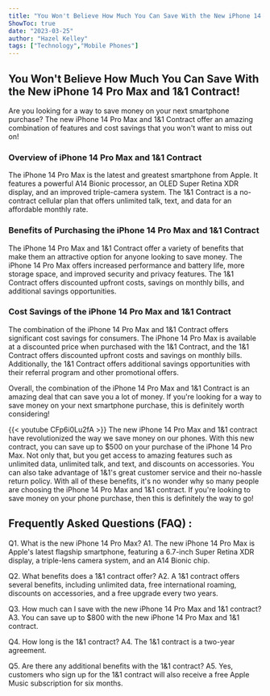 ```yaml
---
title: "You Won't Believe How Much You Can Save With the New iPhone 14 Pro Max and 1&1 Contract!"
ShowToc: true 
date: "2023-03-25"
author: "Hazel Kelley" 
tags: ["Technology","Mobile Phones"]
---
```

## You Won't Believe How Much You Can Save With the New iPhone 14 Pro Max and 1&1 Contract!

Are you looking for a way to save money on your next smartphone purchase? The new iPhone 14 Pro Max and 1&1 Contract offer an amazing combination of features and cost savings that you won't want to miss out on!

### Overview of iPhone 14 Pro Max and 1&1 Contract

The iPhone 14 Pro Max is the latest and greatest smartphone from Apple. It features a powerful A14 Bionic processor, an OLED Super Retina XDR display, and an improved triple-camera system. The 1&1 Contract is a no-contract cellular plan that offers unlimited talk, text, and data for an affordable monthly rate.

### Benefits of Purchasing the iPhone 14 Pro Max and 1&1 Contract

The iPhone 14 Pro Max and 1&1 Contract offer a variety of benefits that make them an attractive option for anyone looking to save money. The iPhone 14 Pro Max offers increased performance and battery life, more storage space, and improved security and privacy features. The 1&1 Contract offers discounted upfront costs, savings on monthly bills, and additional savings opportunities.

### Cost Savings of the iPhone 14 Pro Max and 1&1 Contract

The combination of the iPhone 14 Pro Max and 1&1 Contract offers significant cost savings for consumers. The iPhone 14 Pro Max is available at a discounted price when purchased with the 1&1 Contract, and the 1&1 Contract offers discounted upfront costs and savings on monthly bills. Additionally, the 1&1 Contract offers additional savings opportunities with their referral program and other promotional offers.

Overall, the combination of the iPhone 14 Pro Max and 1&1 Contract is an amazing deal that can save you a lot of money. If you're looking for a way to save money on your next smartphone purchase, this is definitely worth considering!

{{< youtube CFp6i0Lu2fA >}} 
The new iPhone 14 Pro Max and 1&1 contract have revolutionized the way we save money on our phones. With this new contract, you can save up to $500 on your purchase of the iPhone 14 Pro Max. Not only that, but you get access to amazing features such as unlimited data, unlimited talk, and text, and discounts on accessories. You can also take advantage of 1&1's great customer service and their no-hassle return policy. With all of these benefits, it's no wonder why so many people are choosing the iPhone 14 Pro Max and 1&1 contract. If you're looking to save money on your phone purchase, then this is definitely the way to go!

## Frequently Asked Questions (FAQ) :
Q1. What is the new iPhone 14 Pro Max?
A1. The new iPhone 14 Pro Max is Apple's latest flagship smartphone, featuring a 6.7-inch Super Retina XDR display, a triple-lens camera system, and an A14 Bionic chip.

Q2. What benefits does a 1&1 contract offer?
A2. A 1&1 contract offers several benefits, including unlimited data, free international roaming, discounts on accessories, and a free upgrade every two years.

Q3. How much can I save with the new iPhone 14 Pro Max and 1&1 contract?
A3. You can save up to $800 with the new iPhone 14 Pro Max and 1&1 contract.

Q4. How long is the 1&1 contract?
A4. The 1&1 contract is a two-year agreement.

Q5. Are there any additional benefits with the 1&1 contract?
A5. Yes, customers who sign up for the 1&1 contract will also receive a free Apple Music subscription for six months.


